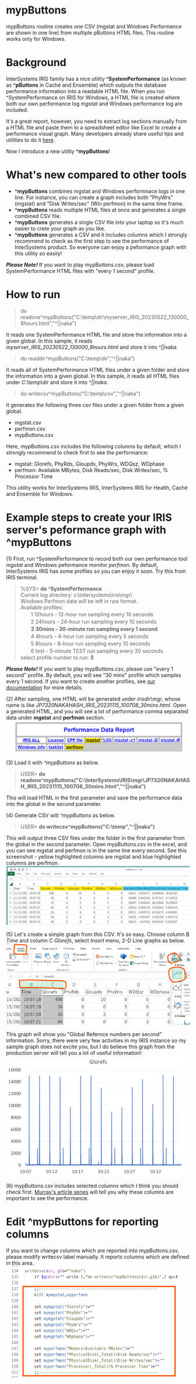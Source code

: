 # mypButtons
mypButtons routine creates one CSV (mgstat and Windows Performance are shown in one line) from multiple pButtons HTML files. This routine works only for Windows.

# Background
InterSystems IRIS family has a nice utility **^SystemPerformance** (as known as **^pButtons** in Caché and Ensemble) which outputs the database performance information into a readable HTML file. When you run ^SystemPerformance on IRIS for Windows, a HTML file is created where both our own performance log *mgstat* and Windows performance log are included.

It's a great report, however, you need to extract log sections manually from a HTML file and paste them to a spreadsheet editor like Excel to create a performance visual graph. Many developers already share useful tips and utilities to do it [here](https://community.intersystems.com/post/intersystems-data-platforms-capacity-planning-and-performance-series-index "InterSystems Data Platforms Capacity Planning and Performance Series Index").

Now I introduce a new utiltiy **^mypButtons**!

# What's new compared to other tools
* **^mypButtons** combines mgstat and Windows performnace logs in one line. For instance, you can create a graph includes both "PhyWrs" (mgstat) and "Disk Writes/sec" (Win perfmon) in the same time frame.
* **^mypButtons** reads multiple HTML files at once and generates a single combined CSV file.
* **^mypButtons** generates a single CSV file into your laptop so it's much easier to crete your graph as you like.
* **^mypButtons** generates a CSV and it includes columns which I strongly recommend to check as the first step to see the performance of InterSystems product. So everyone can enjoy a peformance graph with this utility so easily!

***Please Note!*** If you want to play mypButtons.csv, please load SystemPerformance HTML files with "every 1 second" profile.

# How to run
> do readone^mypButtons("C:\temp\dir\myserver_IRIS_20230522_130000_8hours.html","^||naka")

It reads one SystemPerformance HTML file and store the information into a given global. In this sample, it reads *myserver_IRIS_20230522_130000_8hours.html* and store it into *^||naka*.

> do readdir^mypButtons("C:\temp\dir\","^||naka")

It reads all of SystemPerformance HTML files under a given folder and store the information into a given global. In this sample, it reads all HTML files under *C:\temp\dir* and store it into *^||naka*.

> do writecsv^mypButtons("C:\temp\csv\","^||naka")

It generates the following three csv files under a given folder from a given global. 
* mgstat.csv
* perfmon.csv
* mypButtons.csv

Here, mypButtons.csv includes the following columns by default, which I strongly recommend to check first to see the performance:
* mgstat:  Glorefs, PhyRds, Gloupds, PhyWrs, WDQsz, WDphase
* perfmon: Available MBytes, Disk Reads/sec, Disk Writes/sec, % Processor Time

This utility works for InterSystems IRIS, InterSystems IRIS for Health, Caché and Ensemble for Windows.

# Example steps to create your IRIS server's peformance graph with ^mypButtons
(1) First, run ^SystemPerformance to record both our own performance tool *mgstat* and Windows peformance monitor *perfmon*. By default, InterSystems IRIS has some profiles so you can enjoy it soon. Try this from IRIS terminal.
> %SYS> **do ^SystemPerformance**  
Current log directory: c:\intersystems\iris\mgr\  
Windows Perfmon data will be left in raw format.  
Available profiles:  
　　1 12hours - 12-hour run sampling every 10 seconds   
　　2 24hours - 24-hour run sampling every 10 seconds   
　　**3 30mins  - 30-minute run sampling every 1 second**   
　　4 4hours  - 4-hour run sampling every 5 seconds   
　　5 8hours  - 8-hour run sampling every 10 seconds   
　　6 test    - 5-minute TEST run sampling every 30 seconds  
select profile number to run: **3**

***Please Note!*** If you want to play mypButtons.csv, please use "every 1 second" profile. By default, you will see "30 mins" profile which samples every 1 second. If you want to create another profiles, see [our documentation](https://docs.intersystems.com/irislatest/csp/docbook/Doc.View.cls?KEY=GCM_systemperf "Monitoring Performance Using ^SystemPerformance") for more details.  

(2) After sampling, one HTML will be generated under *irisdir*\mgr, whose name is like *JP7320NAKAHASH_IRIS_20231115_100708_30mins.html*. Open a generated HTML, and you will see a lot of performance comma separated data under **mgstat** and **perfmon** section.
![SystemPerformance HTML header](images/SystemPerformanceHTMLheader.png)

(3) Load it with *^mypButtons* as below.
> USER> **do readone^mypButtons("C:\InterSystems\IRIS\mgr\JP7320NAKAHASH_IRIS_20231115_100708_30mins.html","^||naka")**

This will load HTML in the first parameter and save the performance data into the global in the second parameter.

(4) Generate CSV witl *^mypButtons* as below.
> USER> **do writecsv^mypButtons("C:\temp\","^||naka")**

This will output three CSV files under the folder in the first parameter from the global in the second parameter. Open mypButtons.csv in the excel, and you can see mgstat and perfmon is in the same line every second. See this screenshot - yellow highlighted columns are mgstat and blue highlighted columns are perfmon.
![mypButtons CSV header](images/mypButtonsCSVheader.png)

(5) Let's create a simple graph from this CSV. It's so easy. Choose column B *Time* and column C *Glorefs*, select *Insert* menu, 2-D Line graphs as below.
![Glorefs 2D-line](images/Glorefs2Dline.png)

This graph will show you "Global Refernce numbers per second" information. Sorry, there were very few activities in my IRIS instance so my sample graph does not excite you, but I do believe this graph from the production server will tell you a lot of useful information!
![Global Refernces](images/GlorefsSample800.png)

(6) mypButtons.csv includes selected columns which I think you should check first. [Murray's article series](https://community.intersystems.com/post/intersystems-data-platforms-capacity-planning-and-performance-series-index) will tell you why these columns are important to see the performance.

# Edit **^mypButtons** for reporting columns
If you want to change columns which are reported into mypButtons.csv, please modify writecsv label manually. It reports columns which are defined in this area.
![writecsv label](images/writecsv.png)


